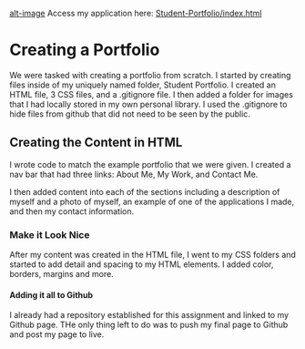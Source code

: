 [alt-image](Images/portfolio.png)
Access my application here: [Student-Portfolio/index.html](https://drock4440.github.io/student-portfolio/)

# Creating a Portfolio

We were tasked with creating a portfolio from scratch. I started by creating files inside of my uniquely named folder, Student Portfolio. I created an HTML file, 3 CSS files, and a .gitignore file. I then added a folder for images that I had locally stored in my own personal library. I used the .gitignore to hide files from github that did not need to be seen by the public. 

## Creating the Content in HTML

I wrote code to match the example portfolio that we were given. I created a nav bar that had three links: About Me, My Work, and Contact Me. 

I then added content into each of the sections including a description of myself and a photo of myself, an example of one of the applications I made, and then my contact information.

### Make it Look Nice

After my content was created in the HTML file, I went to my CSS folders and started to add detail and spacing to my HTML elements. I added color, borders, margins and more. 

#### Adding it all to Github

I already had a repository established for this assignment and linked to my Github page. THe only thing left to do was to push my final page to Github and post my page to live. 